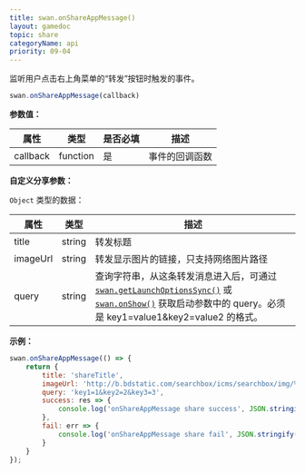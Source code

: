 ```yaml
---
title: swan.onShareAppMessage()
layout: gamedoc
topic: share
categoryName: api
priority: 09-04
---
```


监听用户点击右上角菜单的“转发”按钮时触发的事件。

```js
swan.onShareAppMessage(callback)
```

**参数值：**

|属性|类型|是否必填|描述|
|-|-|-|-|
|callback|function|是|事件的回调函数|

**自定义分享参数：**

`Object` 类型的数据：

|属性|类型|描述|
|-|-|-|
|title|string|转发标题|
|imageUrl|string|转发显示图片的链接，只支持网络图片路径|
|query|string|查询字符串，从这条转发消息进入后，可通过 [`swan.getLaunchOptionsSync()`](/game/api/system/lifeCycle/#swan-getLaunchOptionsSync) 或 [`swan.onShow()`](/game/api/system/lifeCycle/#swan-onShow) 获取启动参数中的 query。必须是 key1=value1&key2=value2 的格式。|

**示例：**

```js
swan.onShareAppMessage(() => {
    return {
        title: 'shareTitle',
        imageUrl: 'http://b.bdstatic.com/searchbox/icms/searchbox/img/%E5%B0%8F%E6%9C%89%E5%90%8D%E6%B0%94H5.png',
        query: 'key1=1&key2=2&key3=3',
        success: res => {
            console.log('onShareAppMessage share success', JSON.stringify(res));
        },
        fail: err => {
            console.log('onShareAppMessage share fail', JSON.stringify(err));
        }
    }
});
```